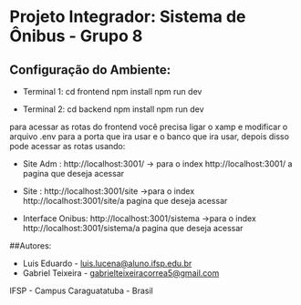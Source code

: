 # Projeto Integrador:   Sistema de Ônibus - Grupo 8

## Configuração do Ambiente:

- Terminal 1: cd frontend 
              npm install 
              npm run dev

- Terminal 2: cd backend
              npm install
              npm run dev


para acessar as rotas do frontend você precisa ligar o xamp e modificar o arquivo .env para a porta que ira usar e o banco que ira usar, depois disso pode acessar as rotas usando:

- Site Adm : 
            http://localhost:3001/ -> para o index
            http://localhost:3001/ a pagina que deseja acessar

- Site :
            http://localhost:3001/site ->para o index
            http://localhost:3001/site/a pagina que deseja acessar

- Interface Onibus:
                    http://localhost:3001/sistema ->para o index
                    http://localhost:3001/sistema/a pagina que deseja acessar


                    
##Autores:
    
- Luis Eduardo  - <luis.lucena@aluno.ifsp.edu.br>
- Gabriel Teixeira  - <gabrielteixeiracorrea5@gmail.com>
   
IFSP - Campus Caraguatatuba - Brasil

